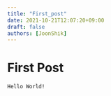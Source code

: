 ```yaml
---
title: "First_post"
date: 2021-10-21T12:07:20+09:00
draft: false
authors: [JoonShik]
---
```


# First Post
~~~
Hello World!
~~~
